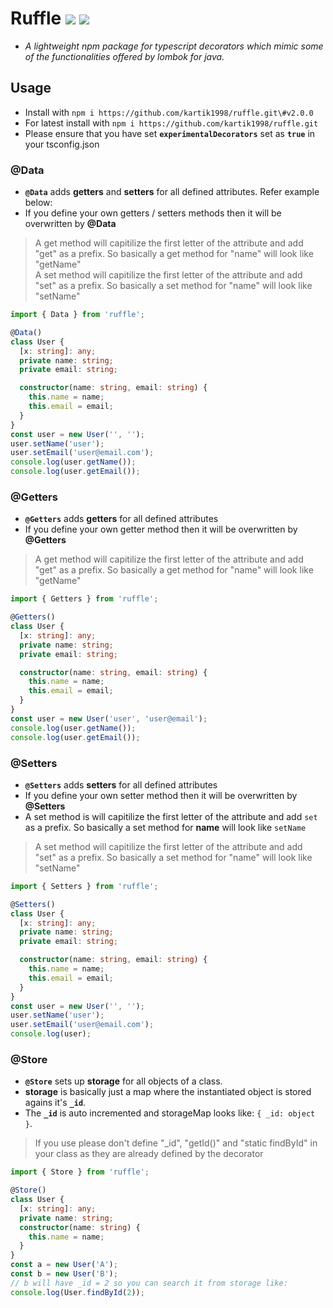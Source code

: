 # Ruffle ![](https://img.shields.io/badge/npm-ruffle-blue) ![](https://img.shields.io/badge/npm-lombok-brightgreen)

- _A lightweight npm package for typescript decorators which mimic some of the functionalities offered by lombok for java._

## Usage

- Install with `npm i https://github.com/kartik1998/ruffle.git\#v2.0.0`
- For latest install with `npm i https://github.com/kartik1998/ruffle.git`
- Please ensure that you have set **`experimentalDecorators`** set as **`true`** in your tsconfig.json

### @Data

- **`@Data`** adds **getters** and **setters** for all defined attributes. Refer example below:
- If you define your own getters / setters methods then it will be overwritten by **@Data**
<blockquote>
A get method will capitilize the first letter of the attribute and add "get" as a prefix. So basically a get method for "name" will look like "getName" <br/>
A set method will capitilize the first letter of the attribute and add "set" as a prefix. So basically a set method for "name" will look like "setName"
</blockquote>

```ts
import { Data } from 'ruffle';

@Data()
class User {
  [x: string]: any;
  private name: string;
  private email: string;

  constructor(name: string, email: string) {
    this.name = name;
    this.email = email;
  }
}
const user = new User('', '');
user.setName('user');
user.setEmail('user@email.com');
console.log(user.getName());
console.log(user.getEmail());
```

### @Getters

- **`@Getters`** adds **getters** for all defined attributes
- If you define your own getter method then it will be overwritten by **@Getters**
<blockquote>
A get method will capitilize the first letter of the attribute and add "get" as a prefix. So basically a get method for "name" will look like "getName"
</blockquote>

```ts
import { Getters } from 'ruffle';

@Getters()
class User {
  [x: string]: any;
  private name: string;
  private email: string;

  constructor(name: string, email: string) {
    this.name = name;
    this.email = email;
  }
}
const user = new User('user', 'user@email');
console.log(user.getName());
console.log(user.getEmail());
```

### @Setters

- **`@Setters`** adds **setters** for all defined attributes
- If you define your own setter method then it will be overwritten by **@Setters**
- A set method is will capitilize the first letter of the attribute and add `set` as a prefix. So basically a set method for **name** will look like `setName`
<blockquote>
A set method will capitilize the first letter of the attribute and add "set" as a prefix. So basically a set method for "name" will look like "setName"
</blockquote>

```ts
import { Setters } from 'ruffle';

@Setters()
class User {
  [x: string]: any;
  private name: string;
  private email: string;

  constructor(name: string, email: string) {
    this.name = name;
    this.email = email;
  }
}
const user = new User('', '');
user.setName('user');
user.setEmail('user@email.com');
console.log(user);
```

### @Store

- **`@Store`** sets up **storage** for all objects of a class.
- **storage** is basically just a map where the instantiated object is stored agains it's **`_id`**.
- The **`_id`** is auto incremented and storageMap looks like: `{ _id: object }`.

<blockquote>
If you use please don't define "_id", "getId()" and "static findById" in your class as they are already defined by the decorator
</blockquote>

```ts
import { Store } from 'ruffle';

@Store()
class User {
  [x: string]: any;
  private name: string;
  constructor(name: string) {
    this.name = name;
  }
}
const a = new User('A');
const b = new User('B');
// b will have _id = 2 so you can search it from storage like:
console.log(User.findById(2));
```
